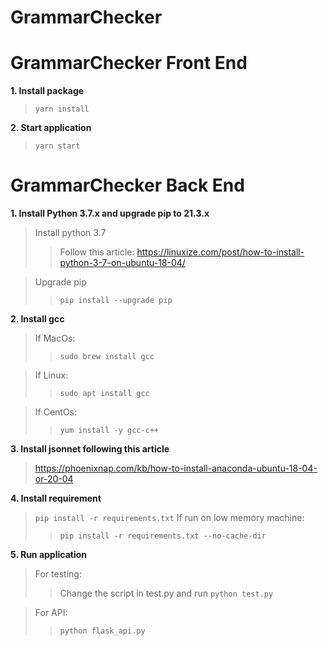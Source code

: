 # GrammarChecker

# GrammarChecker Front End

**1. Install package**
>```yarn install```

**2. Start application**
>```yarn start```
  
# GrammarChecker Back End
**1. Install Python 3.7.x and upgrade pip to 21.3.x**
>Install python 3.7
>>Follow this article: https://linuxize.com/post/how-to-install-python-3-7-on-ubuntu-18-04/

>Upgrade pip
>>```pip install --upgrade pip```

**2. Install gcc**
>If MacOs:
>>```sudo brew install gcc```

>If Linux:
>>```sudo apt install gcc```

>If CentOs:
>>```yum install -y gcc-c++```

**3. Install jsonnet following this article**
>https://phoenixnap.com/kb/how-to-install-anaconda-ubuntu-18-04-or-20-04

**4. Install requirement**
>```pip install -r requirements.txt```
>If run on low memory machine:
>>```pip install -r requirements.txt --no-cache-dir```

**5. Run application**
>For testing:
>>Change the script in test.py and run ```python test.py```

>For API:
>>```python flask_api.py```
